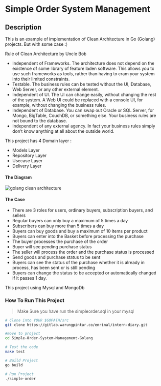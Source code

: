 # Simple Order System Management

## Description
This is an example of implementation of Clean Architecture in Go (Golang) projects. But with some case :)

Rule of Clean Architecture by Uncle Bob

* Independent of Frameworks. The architecture does not depend on the existence of some library of feature laden software. This allows you to use such frameworks as tools, rather than having to cram your system into their limited constraints.
* Testable. The business rules can be tested without the UI, Database, Web Server, or any other external element.
* Independent of UI. The UI can change easily, without changing the rest of the system. A Web UI could be replaced with a console UI, for example, without changing the business rules.
* Independent of Database. You can swap out Oracle or SQL Server, for Mongo, BigTable, CouchDB, or something else. Your business rules are not bound to the database.
* Independent of any external agency. In fact your business rules simply don’t know anything at all about the outside world.

This project has 4 Domain layer :

* Models Layer
* Repository Layer
* Usecase Layer
* Delivery Layer

#### The Diagram
![golang clean architecture](https://github.com/bxcodec/go-clean-arch/raw/master/clean-arch.png)

#### The Case 
* There are 3 roles for users, ordinary buyers, subscription buyers, and sellers
* Regular buyers can only buy a maximum of 5 times a day
* Subscribers can buy more than 5 times a day
* Buyers can buy goods and buy a maximum of 10 items per product
* Buyers can enter into the Basket before processing the purchase
* The buyer processes the purchase of the order
* Buyer will see pending purchase status
* The seller will process the order and the purchase status is processed
* Send goods and purchase status to be sent
* Buyers can see the status of the purchase whether it is already in process, has been sent or is still pending
* Buyers can change the status to be accepted or automatically changed if it passes 1 day.

This project using Mysql and MongoDb

### How To Run This Project
>  Make Sure you have run the simpleorder.sql in your mysql

```bash
# Clone into YOUR $GOPATH/src
git clone https://gitlab.warungpintar.co/enrinal/intern-diary.git

#move to project
cd Simple-Order-System-Management-Golang

# Test the code
make test

# Build Project
go build

# Run Project
./simple-order
```
